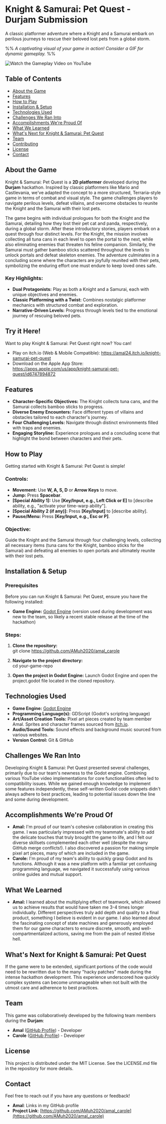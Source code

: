 # **Knight & Samurai: Pet Quest \- Durjam Submission**

A classic platformer adventure where a Knight and a Samurai embark on perilous journeys to rescue their beloved lost pets from a global storm.

%% *A captivating visual of your game in action\! Consider a GIF for dynamic gameplay.* %%

![Watch the Gameplay Video on YouTube](https://www.youtube.com/watch?v=5ReoRoki8Sg&ab_channel=AMALWorks)

## **Table of Contents**

* [About the Game](#about-the-game)
* [Features](#features)
* [How to Play](#how-to-play)
* [Installation & Setup](#installation--setup)
* [Technologies Used](#technologies-used)
* [Challenges We Ran Into](#challenges-we-ran-into)
* [Accomplishments We're Proud Of](#accomplishments-were-proud-of)
* [What We Learned](#what-we-learned)
* [What's Next for Knight & Samurai: Pet Quest](#whats-next-for-knight--samurai-pet-quest)
* [Team](#team)
* [Contributing](#contributing)
* [License](#license)
* [Contact](#contact)

## **About the Game**

Knight & Samurai: Pet Quest is a **2D platformer** developed during the **Durjam** hackathon. Inspired by classic platformers like Mario and Castlevania, we've adapted the concept to a more structured, Terraria-style game in terms of combat and visual style. The game challenges players to navigate perilous levels, defeat villains, and overcome obstacles to reunite the Knight and the Samurai with their lost pets.

The game begins with individual prologues for both the Knight and the Samurai, detailing how they lost their pet cat and panda, respectively, during a global storm. After these introductory stories, players embark on a quest through four distinct levels. For the Knight, the mission involves collecting all tuna cans in each level to open the portal to the next, while also eliminating enemies that threaten his feline companion. Similarly, the Samurai must gather bamboo sticks scattered throughout the levels to unlock portals and defeat skeleton enemies. The adventure culminates in a concluding scene where the characters are joyfully reunited with their pets, symbolizing the enduring effort one must endure to keep loved ones safe.

### **Key Highlights:**

* **Dual Protagonists:** Play as both a Knight and a Samurai, each with unique objectives and enemies.  
* **Classic Platforming with a Twist:** Combines nostalgic platformer mechanics with structured combat and exploration.  
* **Narrative-Driven Levels:** Progress through levels tied to the emotional journey of rescuing beloved pets.

## Try it Here!

Want to play Knight & Samurai: Pet Quest right now? You can!

- Play on itch.io (Web & Mobile Compatible):  https://amal24.itch.io/knight-samurai-pet-quest
- Download on the Apple App Store: https://apps.apple.com/us/app/knight-samurai-pet-quest/id6747894872
## **Features**

* **Character-Specific Objectives:** The Knight collects tuna cans, and the Samurai collects bamboo sticks to progress.  
* **Diverse Enemy Encounters:** Face different types of villains and obstacles tailored to each character's journey.  
* **Four Challenging Levels:** Navigate through distinct environments filled with traps and enemies.  
* **Engaging Storyline:** Experience prologues and a concluding scene that highlight the bond between characters and their pets.

## **How to Play**

Getting started with Knight & Samurai: Pet Quest is simple\!

### **Controls:**

* **Movement:** Use **W, A, S, D** or **Arrow Keys** to move.  
* **Jump:** Press **Spacebar**.  
* **\[Special Ability 1\]:** Use **\[Key/Input, e.g., Left Click or E\]** to \[describe ability, e.g., "activate your time-warp ability"\].  
* **\[Special Ability 2 (if any)\]:** Press **\[Key/Input\]** to \[describe ability\].  
* **Pause/Menu:** Press **\[Key/Input, e.g., Esc or P\]**.

### **Objective:**

Guide the Knight and the Samurai through four challenging levels, collecting all necessary items (tuna cans for the Knight, bamboo sticks for the Samurai) and defeating all enemies to open portals and ultimately reunite with their lost pets.

## **Installation & Setup**

### **Prerequisites**

Before you can run Knight & Samurai: Pet Quest, ensure you have the following installed:

* **Game Engine:** [Godot Engine](https://godotengine.org/) (version used during development was new to the team, so likely a recent stable release at the time of the hackathon)

### **Steps:**

1. **Clone the repository:**  
   git clone https://github.com/AMuh2020/amal_carole

2. **Navigate to the project directory:**  
   cd your-game-repo

3. **Open the project in Godot Engine:** Launch Godot Engine and open the project.godot file located in the cloned repository.

## **Technologies Used**

* **Game Engine:** [Godot Engine](https://godotengine.org/)  
* **Programming Language(s):** GDScript (Godot's scripting language)  
* **Art/Asset Creation Tools:** Pixel art pieces created by team member Amal. Sprites and character frames sourced from [itch.io](https://itch.io/).  
* **Audio/Sound Tools:** Sound effects and background music sourced from various websites.  
* **Version Control:** Git & GitHub

## **Challenges We Ran Into**

Developing Knight & Samurai: Pet Quest presented several challenges, primarily due to our team's newness to the Godot engine. Combining various YouTube video implementations for core functionalities often led to compatibility issues. While we gained enough knowledge to implement some features independently, these self-written Godot code snippets didn't always adhere to best practices, leading to potential issues down the line and some during development.

## **Accomplishments We're Proud Of**

* **Amal:** I'm proud of our team's cohesive collaboration in creating this game. I was particularly impressed with my teammate's ability to add the delicate touches that truly brought the game to life, and I felt our diverse skillsets complemented each other well (despite the many GitHub merge conflicts\!). I also discovered a passion for making simple pixel art pieces, many of which are included in the game.  
* **Carole:** I'm proud of my team's ability to quickly grasp Godot and its functions. Although it was a new platform with a familiar yet confusing programming language, we navigated it successfully using various online guides and mutual support.

## **What We Learned**

* **Amal:** I learned about the multiplying effect of teamwork, which allowed us to achieve results that would have taken me 3-4 times longer individually. Different perspectives truly add depth and quality to a final product, something I believe is evident in our game. I also learned about the fascinating concept of state machines and generously employed them for our game characters to ensure discrete, smooth, and well-compartmentalized actions, saving me from the pain of nested if/else hell.  
<!-- * **Carole:** \[Add Carole's specific learning points here, if any were provided or can be inferred, or remove if not applicable.\] -->

## **What's Next for Knight & Samurai: Pet Quest**

If the game were to be extended, significant portions of the code would need to be rewritten due to the many "hacky patches" made during the intense hackathon development. This experience underscored how quickly complex systems can become unmanageable when not built with the utmost care and adherence to best practices.

## **Team**

This game was collaboratively developed by the following team members during the **Durjam**:

* **Amal** ([GitHub Profile](https://github.com/AMuh2020)) \- Developer
* **Carole** ([GitHub Profile](https://github.com/CaroleRofaeel)) \- Developer

<!-- ## **Contributing**

We welcome contributions to Knight & Samurai: Pet Quest\! If you'd like to help improve the game, please follow these guidelines:

1. **Fork** the repository.  
2. **Create a new branch** for your feature or bug fix: git checkout \-b feature/YourFeatureName or git checkout \-b bugfix/FixIssue.  
3. **Make your changes** and commit them with clear, concise messages.  
4. **Push** your changes to your forked repository.  
5. **Open a Pull Request** against the main branch of this repository, describing your changes in detail.
-->
## **License**

This project is distributed under the MIT License. See the LICENSE.md file in the repository for more details.

## **Contact**

Feel free to reach out if you have any questions or feedback\!

* **Amal**: Links in my GitHub profile
* **Project Link**: [https://github.com/AMuh2020/amal_carole](https://github.com/AMuh2020/amal_carole)
